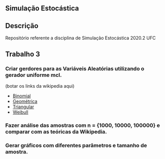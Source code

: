Simulação Estocástica
---

## Descrição

Repositório referente a disciplina de Simulação Estocástica 2020.2 UFC

## Trabalho 3

### Criar gerdores para as Variáveis Aleatórias utilizando o gerador uniforme mcl.
(botar os links da wikipedia aqui)
- [Binomial](https://en.wikipedia.org/wiki/Binomial_distribution)
- [Geométrica](https://en.wikipedia.org/wiki/Geometric_distribution)
- [Triangular](https://en.wikipedia.org/wiki/Triangular_distribution)
- [Weibull](https://en.wikipedia.org/wiki/Weibull_distribution)

### Fazer análise das amostras com n = {1000, 10000, 100000} e comparar com as teóricas da Wikipedia.

### Gerar gráficos com diferentes parâmetros e tamanho de amostra.
